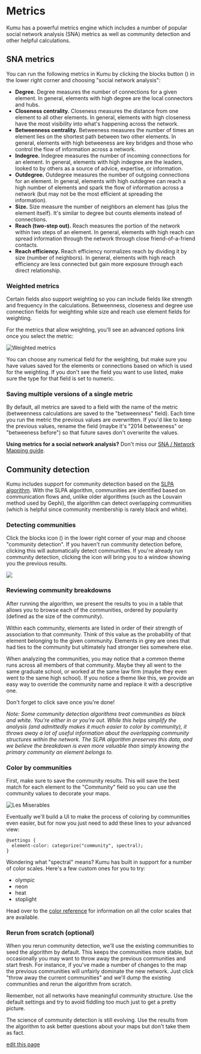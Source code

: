 # Metrics
Kumu has a powerful metrics engine which includes a number of popular social network analysis (SNA) metrics as well as community detection and other helpful calculations.

## SNA metrics
You can run the following metrics in Kumu by clicking the blocks button (<i class="fa fa-cube"></i>) in the lower right corner and choosing "social network analysis":

* **Degree.** Degree measures the number of connections for a given element. In general, elements with high degree are the local connectors and hubs.
* **Closeness centrality.** Closeness measures the distance from one element to all other elements. In general, elements with high closeness have the most visibility into what's happening across the network.
* **Betweenness centrality.** Betweeness measures the number of times an element lies on the shortest path between two other elements. In general, elements with high betweeness are key bridges and those who control the flow of information across a network.
* **Indegree.** Indegree measures the number of incoming connections for an element. In general, elements with high indegree are the leaders, looked to by others as a source of advice, expertise, or information.
* **Outdegree.** Outdegree measures the number of outgoing connections for an element. In general, elements with high outdegree can reach a high number of elements and spark the flow of information across a network (but may not be the most efficient at spreading the information).
* **Size.** Size measure the number of neighbors an element has (plus the element itself). It's similar to degree but counts elements instead of connections.
* **Reach (two-step out).** Reach measures the portion of the network within two steps of an element. In general, elements with high reach can spread information through the network through close friend-of-a-friend contacts.
* **Reach efficiency.** Reach efficiency normalizes reach by dividing it by size (number of neighbors). In general, elements with high reach efficiency are less connected but gain more exposure through each direct relationship.

### Weighted metrics
Certain fields also support weighting so you can include fields like strength and frequency in the calculations. Betweenness, closeness and degree use connection fields for weighting while size and reach use element fields for weighting.

For the metrics that allow weighting, you'll see an advanced options link once you select the metric:

![Weighted metrics](/images/weighted-metrics.jpg)

You can choose any numerical field for the weighting, but make sure you have values saved for the elements or connections based on which is used for the weighting. If you don't see the field you want to use listed, make sure the type for that field is set to numeric.

### Saving multiple versions of a single metric

By default, all metrics are saved to a field with the name of the metric (betweenness calculations are saved to the "betweenness" field). Each time you run the metric the previous values are overwritten. If you'd like to keep the previous values, rename the field (maybe it's "2014 betweeness" or "betweeness before") so that future saves don't overwrite the values.

**Using metrics for a social network analysis?** Don't miss our [SNA / Network Mapping guide](sna-network-mapping.md).

## Community detection

Kumu includes support for community detection based on the [SLPA algorithm](https://scholar.google.com/scholar?q=slpa+community+detection). With the SLPA algorithm, communities are identified based on communication flows and, unlike older algorithms (such as the Louvain method used by Gephi), the algorithm can detect overlapping communities (which is helpful since community membership is rarely black and white).

### Detecting communities

Click the blocks icon (<i class="fa fa-cube"></i>) in the lower right corner of your map and choose "community detection". If you haven't run community detection before, clicking this will automatically detect communities. If you're already run community detection, clicking the icon will bring you to a window showing you the previous results.

<img src="../images/community-results.jpg" class="plain">

### Reviewing community breakdowns

After running the algorithm, we present the results to you in a table that allows you to browse each of the communities, ordered by popularity (defined as the size of the community).

Within each community, elements are listed in order of their strength of association to that community. Think of this value as the probability of that element belonging to the given community. Elements in grey are ones that had ties to the community but ultimately had stronger ties somewhere else.

When analyzing the communities, you may notice that a common theme runs across all members of that community. Maybe they all went to the same graduate school, or worked at the same law firm (maybe they even went to the same high school). If you notice a theme like this, we provide an easy way to override the community name and replace it with a descriptive one.

Don't forget to click save once you're done!

*Note: Some community detection algorithms treat communities as black and white. You're either in or you're out. While this helps simplify the analysis (and admittedly makes it much easier to color by community), it throws away a lot of useful information about the overlapping community structures within the network. The SLPA algorithm preserves this data, and we believe the breakdown is even more valuable than simply knowing the primary community an element belongs to.*

### Color by communities

First, make sure to save the community results. This will save the best match for each element to the "Community" field so you can use the community values to decorate your maps.

![Les Miserables](/images/les-mis.jpg)

Eventually we'll build a UI to make the process of coloring by communities even easier, but for now you just need to add these lines to your advanced view:

```
@settings {
  element-color: categorize("community", spectral);
}
```

Wondering what "spectral" means? Kumu has built in support for a number of color scales. Here's a few custom ones for you to try:

* olympic
* neon
* heat
* stoplight

Head over to the [color reference](color-reference.md) for information on all the color scales that are available.

### Rerun from scratch (optional)

When you rerun community detection, we'll use the existing communities to seed the algorithm by default. This keeps the communities more stable, but occasionally you may want to throw away the previous communities and start fresh. For instance, if you've made a number of changes to the map the previous communities will unfairly dominate the new network. Just click "throw away the current communities" and we'll dump the existing communities and rerun the algorithm from scratch.

Remember, not all networks have meaningful community structure. Use the default settings and try to avoid fiddling too much just to get a pretty picture.

The science of community detection is still evolving. Use the results from the algorithm to ask better questions about your maps but don't take them as fact.

<span class="edit-link"><a href="https://github.com/kumu/docs/blob/master/guides/metrics.md" target="_blank"><i class="fa fa-github"></i> edit this page</a></span>
